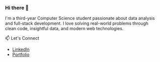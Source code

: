 ### Hi there 👋

I'm a third-year Computer Science student passionate about data analysis and full-stack development. I love solving real-world problems through clean code, insightful data, and modern web technologies.

📫 Let's Connect
- [LinkedIn](https://www.linkedin.com/in/ruhanimittal/)
- [Portfolio](https://ruhanimittal.netlify.app)

<!--
**RuhaniMittal29/RuhaniMittal29** is a ✨ _special_ ✨ repository because its `README.md` (this file) appears on your GitHub profile.

Here are some ideas to get you started:

- 🔭 I’m currently working on ...
- 🌱 I’m currently learning ...
- 👯 I’m looking to collaborate on ...
- 📫 [LinkedIn]([https://www.linkedin.com/in/ruhanimittal/])
- [Portfolio]([https://ruhanimittal.netlify.app])
- ⚡ Fun fact: ...
-->
